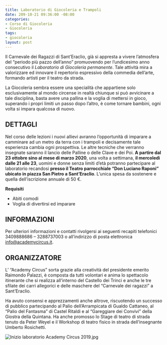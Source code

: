 ```yaml
---
title: Laboratorio di Giocoleria e Trampoli
date: 209-10-21 09:36:00 -08:00
categories:
- Corso di Giocoleria
- Giocoleria
tags:
- giocoleria
layout: post
---
```


Il Carnevale dei Ragazzi di Sant’Eraclio, già si appresta a vivere l’atmosfera del “periodo più pazzo dell’anno” promuovendo per l’undicesimo anno consecutivo il *Laboratorio di Giocoleria permanente*. Tale attività mira a valorizzare ed innovare il repertorio espressivo della commedia dell’arte, formando artisti per il teatro da strada.

La Giocoleria sembra essere una specialità che appartiene solo esclusivamente al mondo circense in realtà chiunque si può avvicinare a tale disciplina, basta avere una pallina e la voglia di mettersi in gioco, superando i propri limiti un passo dopo l’altro, è come tornare bambini, ogni volta si impara qualcosa di nuovo.

## DETTAGLI
Nel corso delle lezioni i nuovi allievi avranno l’opportunità di imparare a camminare ad un metro da terra con i trampoli e decisamente tale esperienza cambia ogni prospettiva. Le altre tecniche che verranno insegnate saranno il lancio delle Palline o delle Clave e dei Poi. **A partire dal 23 ottobre sino al mese di marzo 2020**, una volta a settimana, **il mercoledì dalle 21 alle 23**, uomini e donne senza limiti d’età potranno partecipare al laboratorio recandosi **presso il Teatro parrocchiale “Don Luciano Raponi” ubicato in piazza San Pietro a Sant’Eraclio**. L’unica spesa da sostenere e quella dell’iscrizione annuale di 50 €.

**Requisiti**
* Abiti comodi
* Voglia di divertirsi ed imparare

## INFORMAZIONI

Per ulteriori informazioni e contatti rivolgersi ai seguenti recapiti telefonici 
3409888686 – 3288737003 o all’indirizzo di posta elettronica info@academycircus.it.

## ORGANIZZATORE

L’ “Academy Circus” sorta grazie alla creatività del presidente emerito Raimondo Palazzi, è composta da tutti volontari e anima lo spettacolo itinerante che si realizza all’interno del Castello dei Trinci e anche le tre sfilate dei carri allegorici e delle maschere del “Carnevale dei ragazzi” a Sant’Eraclio.

Ha avuto consensi e apprezzamenti anche altrove, riscuotendo un successo di pubblico partecipando al Palio dell’Arrampicata di Gualdo Cattaneo, al “Palio del Fantasma” di Castel Ritaldi e al “Gareggiare dei Convivi” della Giostra della Quintana. Ha anche promosso lo Stage di teatro di strada tenuto da Peter Weyel e il Workshop di teatro fisico in strada dell’insegnante Umberto Rosichetti.


![Inizio laboratorio Academy Circus 2019.jpg](/uploads/carnevale-2019.jpg)